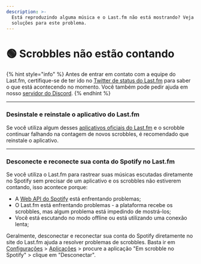```yaml
---
description: >-
  Está reproduzindo alguma música e o Last.fm não está mostrando? Veja aqui
  soluções para este problema.
---
```


# 🟢 Scrobbles não estão contando

{% hint style="info" %}
Antes de entrar em contato com a equipe do Last.fm, certifique-se de ter ido no [Twitter de status do Last.fm](https://twitter.com/lastfmstatus) para saber o que está acontecendo no momento. Você também pode pedir ajuda em nosso [servidor do Discord](https://discord.gg/dNUcWVaTSb).
{% endhint %}

***

### Desinstale e reinstale o aplicativo do Last.fm <a href="#desinstale-e-reinstale-o-aplicativo-do-last.fm" id="desinstale-e-reinstale-o-aplicativo-do-last.fm"></a>

Se você utiliza algum desses [aplicativos oficiais do Last.fm](https://www.last.fm/pt/about/trackmymusic) e o scrobble continuar falhando na contagem de novos scrobbles, é recomendado que reinstale o aplicativo.

***

### Desconecte e reconecte sua conta do Spotify no Last.fm <a href="#desconecte-e-reconecte-sua-conta-do-spotify-no-last.fm" id="desconecte-e-reconecte-sua-conta-do-spotify-no-last.fm"></a>

Se você utiliza o Last.fm para rastrear suas músicas escutadas diretamente no Spotify sem precisar de um aplicativo e os scrobbles não estiverem contando, isso acontece porque:

* A [Web API do Spotify](https://developer.spotify.com/documentation/web-api/) está enfrentando problemas;
* O Last.fm está enfrentando problemas - a plataforma recebe os scrobbles, mas algum problema está impedindo de mostrá-los;
* Você está escutando no modo offline ou está utilizando uma conexão lenta;

Geralmente, desconectar e reconectar sua conta do Spotify diretamente no site do Last.fm ajuda a resolver problemas de scrobbles. Basta ir em [Configurações](https://www.last.fm/pt/settings) > [Aplicações](https://www.last.fm/pt/settings/applications) > procure a aplicação "Em scrobble no Spotify" > clique em "Desconectar".
